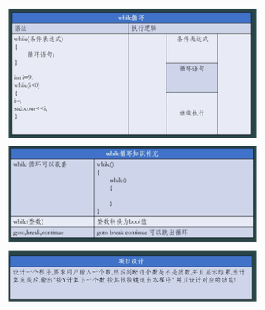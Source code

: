 ![image load fail](./picture/Snipaste_2025-11-01_20-43-49.png)



![image load fail](./picture/Snipaste_2025-11-01_20-45-24.png)



![image load fail](./picture/Snipaste_2025-11-01_20-46-53.png)